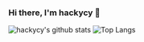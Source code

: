 ### Hi there, I'm hackycy 👋

![hackycy's github stats](https://github-readme-stats.vercel.app/api?username=hackycy&show_icons=true&theme=dracula&count_private=true)
![Top Langs](https://github-readme-stats.vercel.app/api/top-langs/?username=hackycy&layout=compact&theme=dracula)
